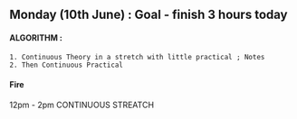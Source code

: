 ## Monday (10th June) : Goal - finish 3 hours today

#### ALGORITHM :
    1. Continuous Theory in a stretch with little practical ; Notes
    2. Then Continuous Practical

#### Fire
12pm - 2pm CONTINUOUS STREATCH 

